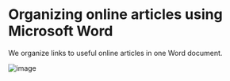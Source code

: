 # Organizing online articles using Microsoft Word  

We organize links to useful online articles in one Word document.   

![image](https://github.com/maximilian-ho/articles/assets/94465856/3273b2eb-266c-4253-a21c-0d12694a2383)
